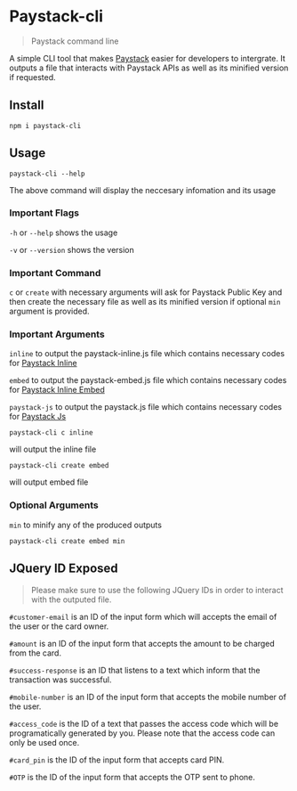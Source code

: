 # Paystack-cli # 
> Paystack command line

A simple CLI tool that makes [Paystack](https://paystack.com/ " Paystack") easier for developers to intergrate. It outputs a file that interacts with Paystack APIs as well as its minified version if requested.

## Install

```
npm i paystack-cli
```
## Usage

```
paystack-cli --help
```
The above command will display the neccesary infomation and its usage

### Important Flags 
` -h ` or ` --help ` shows the usage

` -v ` or ` --version ` shows the version

### Important Command

`c` or `create` with necessary arguments will ask for Paystack Public Key and then create the necessary file as well as its minified version if optional `min` argument is provided.

### Important Arguments

`inline` to output the paystack-inline.js file which contains necessary codes for [Paystack Inline](https://developers.paystack.co/docs/paystack-inline "Paystack Inline")

`embed` to output the paystack-embed.js file which contains necessary codes for [Paystack Inline Embed](https://developers.paystack.co/docs/paystack-embded "Paystack Inline Embed")

`paystack-js` to output the paystack.js file which contains necessary codes for [Paystack Js](https://developers.paystack.co/docs/paystack-js "Paystack Js")

```
paystack-cli c inline
```
will output the inline file 
```
paystack-cli create embed
```
will output embed file

### Optional Arguments

`min` to minify any of the produced outputs 

```
paystack-cli create embed min
```
## JQuery ID Exposed
> Please make sure to use the following JQuery IDs in order to interact with the outputed file.

`#customer-email` is an ID of the input form which will accepts the email of the user or the card owner.

`#amount` is an ID of the input form that accepts the amount to be charged from the card.

`#success-response` is an ID that listens to a text which inform that the transaction was successful.

`#mobile-number` is an ID of the input form that accepts the mobile number of the user.

`#access_code` is the ID of a text that passes the access code which will be programatically generated by you. Please note that the access code can only be used once.

`#card_pin` is the ID of the input form that accepts card PIN.

`#OTP` is the ID of the input form that accepts the OTP sent to phone.